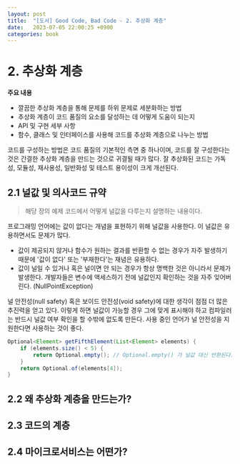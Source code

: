 ```yaml
---
layout: post
title:  "[도서] Good Code, Bad Code - 2. 추상화 계층"
date:   2023-07-05 22:00:25 +0900
categories: book
---
```


# 2. 추상화 계층
**주요 내용**
- 깔끔한 추상화 계층을 통해 문제를 하위 문제로 세분화하는 방법
- 추상화 계층이 코드 품질의 요소를 달성하는 데 어떻게 도움이 되는지
- API 및 구현 세부 사항
- 함수, 클래스 및 인터페이스를 사용해 코드를 추상화 계층으로 나누는 방법

코드를 구성하는 방법은 코드 품질의 기본적인 측면 중 하나이며, 코드를 잘 구성한다는 것은 간결한 추상화 계층을 만드는 것으로 귀결될 때가 많다.
잘 추상화된 코드는 가독성, 모듈성, 재사용성, 일반화성 및 테스트 용이성이 크게 개선된다.

## 2.1 널값 및 의사코드 규약
> 해당 장의 예제 코드에서 어떻게 널값을 다루는지 설명하는 내용이다.

프로그래밍 언어에는 값이 없다는 개념을 표현하기 위해 널값을 사용한다. 이 널값은 유용하면서도 문제가 많다.
- 값이 제공되지 않거나 함수가 원하는 결과를 반환할 수 없는 경우가 자주 발생하기 때문에 '값이 없다' 또는 '부재한다'는 재념은 유용하다.
- 값이 널일 수 있거나 혹은 널이면 안 되는 경우가 항상 명백한 것은 아니라서 문제가 발생한다. 개발자들은 변수에 액세스하기 전에 널값인지 확인하는 것을 자주 잊어버린다. (NullPointException)

널 안전성(null safety) 혹은 보이드 안전성(void safety)에 대한 생각이 점점 더 많은 추진력을 얻고 있다. 이렇게 하면 널값이 가능할 경우 그에 맞게 표시해야 하고 컴파일러는 반드시 널값 여부 확인을 할 수밖에 없도록 만든다.
 사용 중인 언어가 널 안전성을 지원한다면 사용하는 것이 좋다.
``` java
Optional<Element> getFifthElement(List<Element> elements) {
    if (elements.size() < 5) {
        return Optional.empty(); // Optional.empty() 가 널값 대신 반환된다.
    }
    return Optional.of(elements[4]);
}
```

## 2.2 왜 추상화 계층을 만드는가?

## 2.3 코드의 계층

## 2.4 마이크로서비스는 어떤가?


